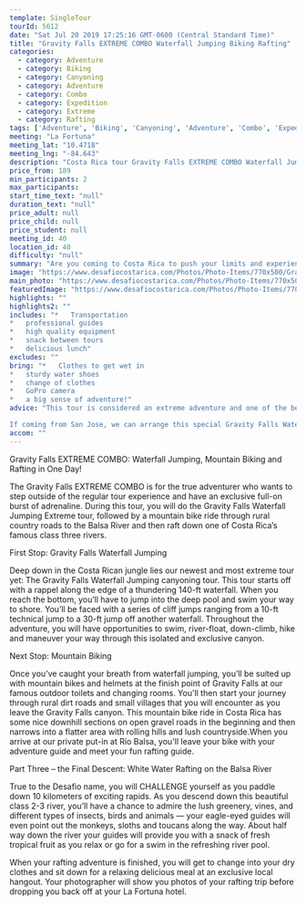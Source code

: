 ```yaml
---
template: SingleTour
tourId: 5612
date: "Sat Jul 20 2019 17:25:16 GMT-0600 (Central Standard Time)"
title: "Gravity Falls EXTREME COMBO Waterfall Jumping Biking Rafting"
categories: 
  - category: Adventure
  - category: Biking
  - category: Canyoning
  - category: Adventure
  - category: Combo
  - category: Expedition
  - category: Extreme
  - category: Rafting
tags: ['Adventure', 'Biking', 'Canyoning', 'Adventure', 'Combo', 'Expedition', 'Extreme', 'Rafting']
meeting: "La Fortuna"
meeting_lat: "10.4718"
meeting_lng: "-84.643"
description: "Costa Rica tour Gravity Falls EXTREME COMBO Waterfall Jumping Biking Rafting, id 5612"
price_from: 189
min_participants: 2
max_participants: 
start_time_text: "null"
duration_text: "null"
price_adult: null
price_child: null
price_student: null
meeting_id: 40
location_id: 40
difficulty: "null"
summary: "Are you coming to Costa Rica to push your limits and experience maximum adrenaline? The Gravity Falls EXTREME COMBO FULL-DAY Triple Threat will make your Costa Rica vacation complete. You will be pushed to your limits as you jump from waterfalls, go mountain biking and finish rafting an amazing river near the Arenal Volcano."
image: "https://www.desafiocostarica.com/Photos/Photo-Items/770x500/Gravity-Falls-EXTREME-COMBO-Waterfall-Jumping-Biking-Rafting-1507317188.jpg"
main_photo: "https://www.desafiocostarica.com/Photos/Photo-Items/770x500/Gravity-Falls-EXTREME-COMBO-Waterfall-Jumping-Biking-Rafting-1507317188.jpg"
featuredImage: "https://www.desafiocostarica.com/Photos/Photo-Items/770x500/Gravity-Falls-EXTREME-COMBO-Waterfall-Jumping-Biking-Rafting-1507317188.jpg"
highlights: ""
highlights2: ""
includes: "*   Transportation
*   professional guides
*   high quality equipment
*   snack between tours
*   delicious lunch"
excludes: ""
bring: "*   Clothes to get wet in
*   sturdy water shoes
*   change of clothes
*   GoPro camera
*   a big sense of adventure!"
advice: "This tour is considered an extreme adventure and one of the best things to do in Costa Rica and advisable for those who are athletic and physically fit. No experience necessary. There are different jump heights throughout the tour and paths in case you decide to skip a jump - but the idea is to push yourself to your limits on this Costa Rica extreme tour Gravity Falls! Have a look at our Adventure Waiver if you have questions about our Costa Rica adventure tour policies.

If coming from San Jose, we can arrange this special Gravity Falls Waterfall Jumping Costa Rica canyoning expedition as a Desafio Adventure Connection where your journey is the adventure! Be sure to ask one of our Adventure Specialists to help you with your reservations. For reasons beyond our control (climate, river levels, etc.), we may change to a more-suitable tour with an equal or similar adventure-appeal or offer other tour options so you don't miss out on a fun day in Costa Rica. We reserve the right to cancel a trip due to unfavorable conditions & will only run a tour according to our policies. Full refund is given if (on rare occasion) no tour is run. This adventure involves some inherent risk and physical exertion, so you must be in good physical conditions! NOTE: We have an extra transport charge for hotels outside of our normal pick-up"
accom: ""
---
```

Gravity Falls EXTREME COMBO: Waterfall Jumping, Mountain Biking and Rafting in One Day!

The Gravity Falls EXTREME COMBO is for the true adventurer who wants to step outside of the regular tour experience and have an exclusive full-on burst of adrenaline. During this tour, you will do the Gravity Falls Waterfall Jumping Extreme tour, followed by a mountain bike ride through rural country roads to the Balsa River and then raft down one of Costa Rica’s famous class three rivers.

First Stop: Gravity Falls Waterfall Jumping

Deep down in the Costa Rican jungle lies our newest and most extreme tour yet: The Gravity Falls Waterfall Jumping canyoning tour. This tour starts off with a rappel along the edge of a thundering 140-ft waterfall. When you reach the bottom, you’ll have to jump into the deep pool and swim your way to shore. You’ll be faced with a series of cliff jumps ranging from a 10-ft technical jump to a 30-ft jump off another waterfall. Throughout the adventure, you will have opportunities to swim, river-float, down-climb, hike and maneuver your way through this isolated and exclusive canyon.

Next Stop: Mountain Biking

Once you’ve caught your breath from waterfall jumping, you’ll be suited up with mountain bikes and helmets at the finish point of Gravity Falls at our famous outdoor toilets and changing rooms. You'll then start your journey through rural dirt roads and small villages that you will encounter as you leave the Gravity Falls canyon. This mountain bike ride in Costa Rica has some nice downhill sections on open gravel roads in the beginning and then narrows into a flatter area with rolling hills and lush countryside.When you arrive at our private put-in at Río Balsa, you'll leave your bike with your adventure guide and meet your fun rafting guide.

Part Three – the Final Descent: White Water Rafting on the Balsa River

True to the Desafio name, you will CHALLENGE yourself as you paddle down 10 kilometers of exciting rapids. As you descend down this beautiful class 2-3 river, you’ll have a chance to admire the lush greenery, vines, and different types of insects, birds and animals — your eagle-eyed guides will even point out the monkeys, sloths and toucans along the way. About half way down the river your guides will provide you with a snack of fresh tropical fruit as you relax or go for a swim in the refreshing river pool.

When your rafting adventure is finished, you will get to change into your dry clothes and sit down for a relaxing delicious meal at an exclusive local hangout. Your photographer will show you photos of your rafting trip before dropping you back off at your La Fortuna hotel.